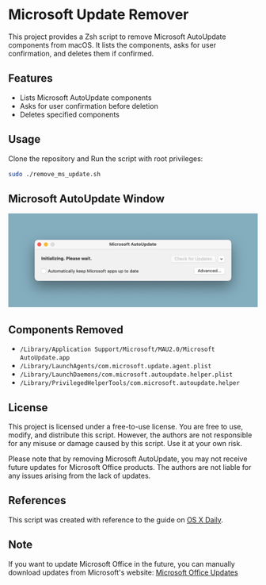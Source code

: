 # Microsoft Update Remover

This project provides a Zsh script to remove Microsoft AutoUpdate components from macOS. It lists the components, asks for user confirmation, and deletes them if confirmed.

## Features

- Lists Microsoft AutoUpdate components
- Asks for user confirmation before deletion
- Deletes specified components

## Usage

Clone the repository and Run the script with root privileges:

   ```bash
   sudo ./remove_ms_update.sh
   ```

## Microsoft AutoUpdate Window

![Microsoft AutoUpdate Window](Microfost-AutoUpdate-Window.png)


## Components Removed

- `/Library/Application Support/Microsoft/MAU2.0/Microsoft AutoUpdate.app`
- `/Library/LaunchAgents/com.microsoft.update.agent.plist`
- `/Library/LaunchDaemons/com.microsoft.autoupdate.helper.plist`
- `/Library/PrivilegedHelperTools/com.microsoft.autoupdate.helper`

## License

This project is licensed under a free-to-use license. You are free to use, modify, and distribute this script. However, the authors are not responsible for any misuse or damage caused by this script. Use it at your own risk.

Please note that by removing Microsoft AutoUpdate, you may not receive future updates for Microsoft Office products. The authors are not liable for any issues arising from the lack of updates.

## References

This script was created with reference to the guide on [OS X Daily](https://osxdaily.com/2019/07/20/how-delete-microsoft-autoupdate-mac/).

## Note

If you want to update Microsoft Office in the future, you can manually download updates from Microsoft's website:
[Microsoft Office Updates](https://learn.microsoft.com/en-us/officeupdates/update-history-office-for-mac)

